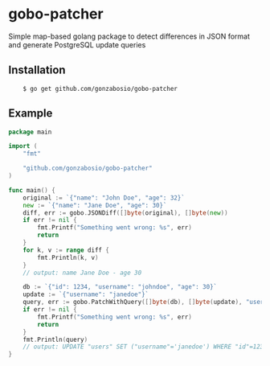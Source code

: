 # gobo-patcher
Simple map-based golang package to detect differences in JSON format and generate PostgreSQL update queries

## Installation

        $ go get github.com/gonzabosio/gobo-patcher

## Example
```go
package main

import (
	"fmt"

	"github.com/gonzabosio/gobo-patcher"
)

func main() {
	original := `{"name": "John Doe", "age": 32}`
	new := `{"name": "Jane Doe", "age": 30}`
	diff, err := gobo.JSONDiff([]byte(original), []byte(new))
	if err != nil {
		fmt.Printf("Something went wrong: %s", err)
		return
	}
	for k, v := range diff {
		fmt.Println(k, v)
	}
	// output: name Jane Doe - age 30

	db := `{"id": 1234, "username": "johndoe", "age": 30}`
	update := `{"username": "janedoe"}`
	query, err := gobo.PatchWithQuery([]byte(db), []byte(update), "users", "id", nil)
	if err != nil {
		fmt.Printf("Something went wrong: %s", err)
		return
	}
	fmt.Println(query)
	// output: UPDATE "users" SET ("username"='janedoe') WHERE "id"=1234
}
```